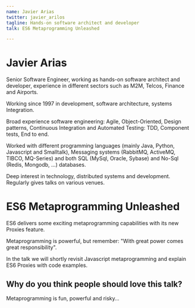 ```yaml
---
name: Javier Arias
twitter: javier_arilos
tagline: Hands-on software architect and developer
talk: ES6 Metaprogramming Unleashed

---
```


# Javier Arias
Senior Software Engineer, working as hands-on software architect and developer, experience in different sectors such as M2M, Telcos, Finance and Airports.

Working since 1997 in development, software architecture, systems Integration.

Broad experience software engineering: Agile, Object-Oriented, Design patterns, Continuous Integration and Automated Testing: TDD, Component tests, End to end.

Worked with different programming languages (mainly Java, Python, Javascript and Smalltalk), Messaging systems (RabbitMQ, ActiveMQ, TIBCO, MQ-Series) and both SQL (MySql, Oracle, Sybase) and No-Sql (Redis, Mongodb, ...) databases.

Deep interest in technology, distributed systems and development. Regularly gives talks on various venues.

# ES6 Metaprogramming Unleashed
ES6 delivers some exciting metaprogramming capabilities with its new Proxies feature.

Metaprogramming is powerful, but remember: "With great power comes great responsibility".

In the talk we will shortly revisit Javascript metaprogramming and explain ES6 Proxies with code examples.

## Why do you think people should love this talk?
Metaprogramming is fun, powerful and risky...
